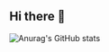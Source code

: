 ## Hi there 👋
![Anurag's GitHub stats](https://github-readme-stats.vercel.app/api?username=DivyamJindal&show_icons=true&theme=transparent)
<!--
**DivyamJindal/DivyamJindal** is a ✨ _special_ ✨ repository because its `README.md` (this file) appears on your GitHub profile.

Here are some ideas to get you started:

- 🔭 I’m currently working on ...
- 🌱 I’m currently learning ...
- 👯 I’m looking to collaborate on ...
- 🤔 I’m looking for help with ...
- 💬 Ask me about ...
- 📫 How to reach me: ...
- 😄 Pronouns: ...
- ⚡ Fun fact: ...
-->
